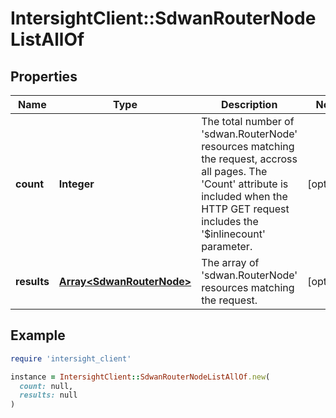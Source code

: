 # IntersightClient::SdwanRouterNodeListAllOf

## Properties

| Name | Type | Description | Notes |
| ---- | ---- | ----------- | ----- |
| **count** | **Integer** | The total number of &#39;sdwan.RouterNode&#39; resources matching the request, accross all pages. The &#39;Count&#39; attribute is included when the HTTP GET request includes the &#39;$inlinecount&#39; parameter. | [optional] |
| **results** | [**Array&lt;SdwanRouterNode&gt;**](SdwanRouterNode.md) | The array of &#39;sdwan.RouterNode&#39; resources matching the request. | [optional] |

## Example

```ruby
require 'intersight_client'

instance = IntersightClient::SdwanRouterNodeListAllOf.new(
  count: null,
  results: null
)
```

